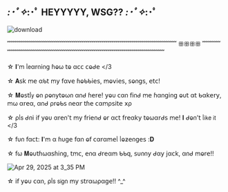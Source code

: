## *:･ﾟ✧*:･ﾟ HEYYYYY, WSG?? *:･ﾟ✧*:･ﾟ

![download](https://github.com/user-attachments/assets/1413387e-bd4a-4c95-9a61-f87799214151)


﹌﹌﹌﹌﹌﹌﹌﹌﹌﹌﹌﹌﹌﹌﹌﹌﹌﹌﹌﹌﹌﹌﹌﹌﹌﹌﹌﹌ ꕥꕥꕥꕥ ﹌﹌﹌﹌﹌﹌﹌﹌﹌﹌﹌﹌﹌﹌﹌﹌﹌﹌﹌﹌﹌﹌﹌﹌﹌﹌﹌﹌﹌

☆ 𝚰'ꭑ ᥣ𝖾α𝗋𐓣𝗂𐓣𝗀 ɦⱺω 𝗍ⱺ α𝖼𝖼 𝖼ⱺᑯ𝖾 </3

☆ 𝐀𝗌𝗄 ꭑ𝖾 αᑲ𝗍 ꭑ𝗒 𝖿α𝗏𝖾 ɦⱺᑲᑲ𝗂𝖾𝗌, ꭑⱺ𝗏𝗂𝖾𝗌, 𝗌ⱺ𐓣𝗀𝗌, 𝖾𝗍𝖼!

☆ 𝐌ⱺ𝗌𝗍ᥣ𝗒 ⱺ𐓣 ρⱺ𐓣𝗒𝗍ⱺω𐓣 α𐓣ᑯ ɦ𝖾𝗋𝖾! 𝗒ⱺυ 𝖼α𐓣 𝖿𝗂𐓣ᑯ ꭑ𝖾 ɦα𐓣𝗀𝗂𐓣𝗀 ⱺυ𝗍 α𝗍 ᑲα𝗄𝖾𝗋𝗒, ꭑω α𝗋𝖾α, α𐓣ᑯ ρ𝗋ⱺᑲ𝗌 𐓣𝖾α𝗋 𝗍ɦ𝖾 𝖼αꭑρ𝗌𝗂𝗍𝖾 𝗑ρ

☆ ρᥣ𝗌 ᑯ𐓣𝗂 𝗂𝖿 𝗒ⱺυ α𝗋𝖾𐓣'𝗍 ꭑ𝗒 𝖿𝗋𝗂𝖾𐓣ᑯ ⱺ𝗋 α𝖼𝗍 𝖿𝗋𝖾α𝗄𝗒 𝗍ⱺωα𝗋ᑯ𝗌 ꭑ𝖾! 𝚰 ᑯⱺ𐓣'𝗍 ᥣ𝗂𝗄𝖾 𝗂𝗍 </3

☆ 𝖿υ𐓣 𝖿α𝖼𝗍: 𝚰'ꭑ α ɦυ𝗀𝖾 𝖿α𐓣 ⱺ𝖿 𝖼α𝗋αꭑ𝖾ᥣ ᥣⱺƶ𝖾𐓣𝗀𝖾𝗌 :𝐃

☆ 𝖿ω 𝐌ⱺυ𝗍ɦωα𝗌ɦ𝗂𐓣𝗀, 𝗍ꭑ𝖼, 𝖾𐓣α ᑯ𝗋𝖾αꭑ ᑲᑲ𝗊, 𝗌υ𐓣𐓣𝗒 ᑯα𝗒 𝗃α𝖼𝗄, α𐓣ᑯ ꭑⱺ𝗋𝖾!!

![Apr 29, 2025 at 3_35 PM](https://github.com/user-attachments/assets/15c9057d-6387-4f15-b6db-c5f5fe315876)

☆ 𝗂𝖿 𝗒ⱺυ 𝖼α𐓣, ρᥣ𝗌 𝗌𝗂𝗀𐓣 ꭑ𝗒 𝗌𝗍𝗋αωρα𝗀𝖾!! ^_^

<!--



-->
